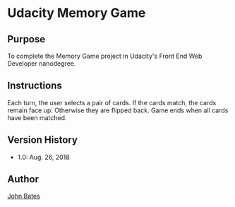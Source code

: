 # Udacity Memory Game

## Purpose
To complete the Memory Game project in Udacity's Front End Web Developer nanodegree.

## Instructions
Each turn, the user selects a pair of cards.  If the cards match, the cards remain face up.  Otherwise they are flipped back.  Game ends when all cards have been matched.

## Version History
- 1.0: Aug. 26, 2018

## Author
[John Bates](github.com/jcbates71)
